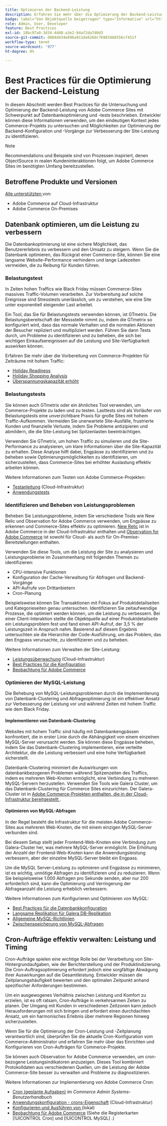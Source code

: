 ```yaml
---
title: Optimieren der Backend-Leistung
description: Erfahren Sie mehr über die Optimierung der Backend-Leistung von Adobe Commerce Sites.
badge: label="Von Objektquelle beigetragen" type="Informative" url="https://objectsource.co.uk/" tooltip="Objektquelle"
role: Admin, User, Developer
feature: Best Practices
exl-id: 18bc97a0-3d34-4d48-a3e2-84af2da7d0d3
source-git-commit: d884d434e696a911de626dc76983468556cf451f
workflow-type: tm+mt
source-wordcount: '977'
ht-degree: 0%

---
```


# Best Practices für die Optimierung der Backend-Leistung

In diesem Abschnitt werden Best Practices für die Untersuchung und Optimierung der Backend-Leistung von Adobe Commerce Sites mit Schwerpunkt auf Datenbankoptimierung und -tests beschrieben. Entwickler können diese Informationen verwenden, um den eindeutigen Kontext jedes Commerce-Projekts zu untersuchen und Möglichkeiten zur Optimierung der Backend-Konfiguration und -Vorgänge zur Verbesserung der Site-Leistung zu identifizieren.

>[!NOTE]
>
>Recommendations und Beispiele sind von Prozessen inspiriert, denen ObjectSource in realen Kundeninteraktionen folgt, um Adobe Commerce Sites im benötigten Umfang bereitzustellen.

## Betroffene Produkte und Versionen

[Alle unterstützten ](../../../release/versions.md) von:

- Adobe Commerce auf Cloud-Infrastruktur
- Adobe Commerce On-Premises

## Datenbank optimieren, um die Leistung zu verbessern

Die Datenbankoptimierung ist eine sichere Möglichkeit, das Benutzererlebnis zu verbessern und den Umsatz zu steigern. Wenn Sie die Datenbank optimieren, das Rückgrat einer Commerce-Site, können Sie eine langsame Website-Performance verhindern und lange Ladezeiten vermeiden, die zu Reibung für Kunden führen.

### Belastungstest

In Zeiten hohen Traffics wie Black Friday müssen Commerce-Sites massives Traffic-Volumen verarbeiten. Zur Vorbereitung auf solche Ereignisse sind Stresstests unerlässlich, um zu verstehen, wie eine Site unter exponentiell steigender Last arbeitet.

Ein Tool, das Sie für Belastungstests verwenden können, ist GTmetrix. Die Belastungsbereitschaft der Messstelle nimmt zu, indem die GTmetrix so konfiguriert wird, dass das normale Verhalten und die normalen Aktionen der Besucher repliziert und multipliziert werden. Führen Sie dann Tests durch, um Probleme zu identifizieren und zu beheben, die sich bei wichtigen Einkaufsereignissen auf die Leistung und Site-Verfügbarkeit auswirken können.

Erfahren Sie mehr über die Vorbereitung von Commerce-Projekten für Zeiträume mit hohem Traffic:

- [Holiday Readiness](https://experienceleague.adobe.com/docs/events/commerce-intelligence-webinar-recordings/2021/holiday-readiness.html)
- [Holiday Shopping Analysis](https://experienceleague.adobe.com/docs/commerce-business-intelligence/mbi/analyze/performance/holiday-season-perf.html)
- [Überspannungskapazität erhöht](https://experienceleague.adobe.com/docs/commerce-knowledge-base/kb/announcements/commerce-announcements/2021-holiday-surge-capacity-requests-for-magento-commerce-cloud.html)

### Belastungstests

Sie können auch GTmetrix oder ein ähnliches Tool verwenden, um Commerce-Projekte zu laden und zu testen. Lasttests sind als Vorläufer von Belastungstests eine unverzichtbare Praxis für große Sites mit hohem Traffic-Aufkommen. Vermeiden Sie unerwartete Site-Ausfälle, frustrierte Kunden und finanzielle Verluste, indem Sie Probleme antizipieren und abmildern, die die Site-Leistung bei Spitzenlasten beeinträchtigen.

Verwenden Sie GTmetrix, um hohen Traffic zu simulieren und die Site-Performance zu analysieren, um klare Informationen über die Site-Kapazität zu erhalten. Diese Analyse hilft dabei, Engpässe zu identifizieren und zu beheben sowie Optimierungsmöglichkeiten zu identifizieren, um sicherzustellen, dass Commerce-Sites bei erhöhter Auslastung effektiv arbeiten können.

Weitere Informationen zum Testen von Adobe Commerce-Projekten:

- [Testanleitung](https://experienceleague.adobe.com/docs/commerce-cloud-service/user-guide/develop/test/guidance.html) (Cloud-Infrastruktur)
- [Anwendungstests](https://developer.adobe.com/commerce/testing/guide/)

### Identifizieren und Beheben von Leistungsproblemen

Beheben Sie Leistungsprobleme, indem Sie verschiedene Tools wie New Relic und Observation for Adobe Commerce verwenden, um Engpässe zu erkennen und Commerce-Sites effektiv zu optimieren. [New Relic](https://experienceleague.adobe.com/docs/commerce-cloud-service/user-guide/monitor/new-relic/new-relic-service.html) ist in Adobe Commerce in der Cloud-Infrastruktur enthalten und [Observation for Adobe Commerce](/help/tools/observation-for-adobe-commerce/intro.md) ist sowohl für Cloud- als auch für On-Premise-Bereitstellungen enthalten.

Verwenden Sie diese Tools, um die Leistung der Site zu analysieren und Leistungsprobleme im Zusammenhang mit folgenden Themen zu identifizieren:

- CPU-intensive Funktionen
- Konfiguration der Cache-Verwaltung für Abfragen und Backend-Vorgänge
- API-Aufrufe von Drittanbietern
- Cron-Planung

Beispielsweise können Sie Transaktionen mit Fokus auf Produktdetailseiten und Kategorieseiten genau untersuchen. Identifizieren Sie zeitaufwendige Prozesse, die optimiert werden können, um die Leistung zu verbessern. Bei einer Client-Interaktion stellte die Objektquelle auf einer Produktdetailseite ein Leistungsproblem fest und fand einen API-Aufruf, der 3,5 % der Leistungszeit in Anspruch nahm. Basierend auf diesem Ergebnis untersuchten sie die Hierarchie der Code-Ausführung, um das Problem, das den Engpass verursachte, zu identifizieren und zu beheben.

Weitere Informationen zum Verwalten der Site-Leistung:

- [Leistungsüberwachung](https://experienceleague.adobe.com/docs/commerce-cloud-service/user-guide/monitor/performance.html) (Cloud-Infrastruktur)
- [Best Practices für die Konfiguration](/help/performance/configuration.md)
- [Beobachtung für Adobe Commerce](/help/tools/observation-for-adobe-commerce/intro.md)

### Optimieren der MySQL-Leistung

Die Behebung von MySQL-Leistungsproblemen durch die Implementierung von Datenbank-Clustering und Abfrageoptimierung ist ein effektiver Ansatz zur Verbesserung der Leistung vor und während Zeiten mit hohem Traffic wie dem Black Friday.

#### Implementieren von Datenbank-Clustering

Websites mit hohem Traffic sind häufig mit Datenbankengpässen konfrontiert, die in erster Linie durch die Abhängigkeit von einem einzelnen MySQL-Server verursacht werden. Sie können diese Engpässe beheben, indem Sie das Datenbank-Clustering implementieren, eine verteilte Architektur, die die Leistung verbessert und eine hohe Verfügbarkeit sicherstellt.

Datenbank-Clustering minimiert die Auswirkungen von datenbankbezogenen Problemen während Spitzenzeiten des Traffics, indem es mehreren Web-Knoten ermöglicht, eine Verbindung zu mehreren MySQL-Servern herzustellen. Verwenden Sie Tools wie Galera Cluster, um das Datenbank-Clustering für Commerce Sites einzurichten. Der Galera-Cluster ist in [Adobe Commerce-Projekten enthalten, die in der Cloud-Infrastruktur bereitgestellt ](https://experienceleague.adobe.com/en/docs/commerce-cloud-service/user-guide/architecture/pro-architecture).

#### Optimieren von MySQL-Abfragen

In der Regel besteht die Infrastruktur für die meisten Adobe Commerce-Sites aus mehreren Web-Knoten, die mit einem einzigen MySQL-Server verbunden sind.

Bei diesem Setup stellt jeder Frontend-Web-Knoten eine Verbindung zum Galera-Cluster her, was mehrere MySQL-Server ermöglicht. Die Erhöhung der Anzahl der Frontend-Web-Knoten kann die Anwendungsleistung verbessern, aber der einzelne MySQL-Server bleibt ein Engpass.

Um die MySQL Server-Leistung zu optimieren und Engpässe zu minimieren, ist es wichtig, unnötige Abfragen zu identifizieren und zu reduzieren. Wenn Sie beispielsweise 1.000 Abfragen pro Sekunde senden, aber nur 200 erforderlich sind, kann die Optimierung und Verringerung der Abfrageanzahl die Leistung erheblich verbessern.

Weitere Informationen zum Konfigurieren und Optimieren von MySQL:

- [Best Practices für die Datenbankkonfiguration](https://experienceleague.adobe.com/docs/commerce-operations/implementation-playbook/best-practices/planning/database-on-cloud.html)
- [Langsame Replikation für Galera DB-Replikation](https://experienceleague.adobe.com/docs/commerce-learn/tutorials/backend-development/galera-db-slow-replication.html)
- [Allgemeine MySQL-Richtlinien](/help/installation/prerequisites/database/mysql.md)
- [Zwischenspeicherung von MySQL-Abfragen](https://experienceleague.adobe.com/docs/commerce-learn/tutorials/backend-development/mysql-query-cache.html)

## Cron-Aufträge effektiv verwalten: Leistung und Timing

Cron-Aufträge spielen eine wichtige Rolle bei der Verarbeitung von Site-Hintergrundaufgaben, wie der Berichterstellung und der Produktindizierung. Die Cron-Auftragsoptimierung erfordert jedoch eine sorgfältige Abwägung ihrer Auswirkungen auf die Gesamtleistung. Entwickler müssen die Zeitplanungshäufigkeit bewerten und den optimalen Zeitpunkt anhand spezifischer Anforderungen bestimmen.

Um ein ausgewogenes Verhältnis zwischen Leistung und Komfort zu erzielen, ist es oft ratsam, Cron-Aufträge in verkehrsarmen Zeiten zu planen. Der Umgang mit Kunden in verschiedenen Zeitzonen kann jedoch Herausforderungen mit sich bringen und erfordert einen durchdachten Ansatz, um ein harmonisches Erlebnis über mehrere Regionen hinweg sicherzustellen.

Wenn Sie für die Optimierung der Cron-Leistung und -Zeitplanung verantwortlich sind, überprüfen Sie die aktuelle Cron-Konfiguration vom Commerce-Administrator und erfahren Sie mehr über das Einrichten und Konfigurieren von Cron-Aufträgen für Commerce-Projekte.

Sie können auch Observation for Adobe Commerce verwenden, um cron-bezogene Leistungsindikatoren anzuzeigen. Dieses Tool kombiniert Protokolldaten aus verschiedenen Quellen, um die Leistung der Adobe Commerce-Site besser zu verwalten und Probleme zu diagnostizieren.

Weitere Informationen zur Implementierung von Adobe Commerce Cron:

- [Cron (geplante Aufgaben)](https://experienceleague.adobe.com/docs/commerce-admin/systems/tools/cron.html) im _Commerce Admin Systems-Benutzerhandbuch_
- [Anwendungskonfiguration - crons-Eigenschaft](https://experienceleague.adobe.com/docs/commerce-cloud-service/user-guide/configure/app/properties/crons-property.html) (Cloud-Infrastruktur)
- [Konfigurieren und Ausführen von ](https://experienceleague.adobe.com/docs/commerce-cloud-service/user-guide/configure/app/properties/crons-property.html) (lokal)
- [Beobachtung für Adobe Commerce](https://experienceleague.adobe.com/docs/commerce-operations/tools/observation-for-adobe-commerce/intro.html) (Siehe die Registerkarten [!UICONTROL Cron] und [!UICONTROL MySQL] .)
